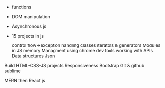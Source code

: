 * functions
* DOM manipulation 
* Asynchronous js
* 15 projects in js
 
  control flow->exception handling
  classes 
  iterators & generators 
  Modules in JS 
  memory Managment
  using chrome dev tools 
  working with APIs 
  Data structures 
  Json 

Build HTML-CSS-JS projects 
Responsiveness 
Bootstrap
Git & github 
sublime 

MERN
then React js
